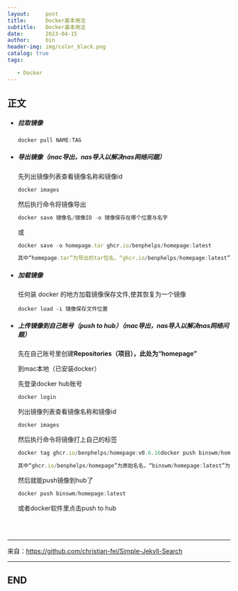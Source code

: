 ```yaml
---
layout:     post
title:      Docker基本用法
subtitle:   Docker基本用法
date:       2023-04-15
author:     bin
header-img: img/color_black.png
catalog: true
tags:

   - Docker
---
```




## 正文



- ##### 拉取镜像

  ```jsx
  docker pull NAME:TAG
  ```

- ##### 导出镜像（mac导出，nas导入以解决nas网络问题）

  先列出镜像列表查看镜像名称和镜像id

  ```jsx
  docker images
  ```

  然后执行命令将镜像导出

  ```jsx
  docker save 镜像名/镜像ID -o 镜像保存在哪个位置与名字
  ```

  或

  ```jsx
  docker save -o homepage.tar ghcr.io/benphelps/homepage:latest
  ```

  ```jsx
  其中“homepage.tar”为导出的tar包名，“ghcr.io/benphelps/homepage:latest”为镜像名称
  ```

- ##### 加载镜像

  任何装 docker 的地方加载镜像保存文件,使其恢复为一个镜像

  ```
  docker load -i 镜像保存文件位置
  ```

- ##### 上传镜像到自己账号（push to hub）（mac导出，nas导入以解决nas网络问题）

  先在自己账号里创建**Repositories（项目），此处为“homepage”**

  到mac本地（已安装docker）

  先登录docker hub账号

  ```jsx
  docker login
  ```

  列出镜像列表查看镜像名称和镜像id

  ```jsx
  docker images
  ```

  然后执行命令将镜像打上自己的标签

  ```jsx
  docker tag ghcr.io/benphelps/homepage:v0.6.16docker push binswm/homepage:latest binswm/homepage:latest
  ```

  ```jsx
  其中“ghcr.io/benphelps/homepage”为原始名名，“binswm/homepage:latest”为新名
  ```

  然后就能push镜像到hub了

  ```jsx
  docker push binswm/homepage:latest
  ```

  或者docker软件里点击push to hub



<br>

<br>





---



来自：https://github.com/christian-fei/Simple-Jekyll-Search



---

## END

